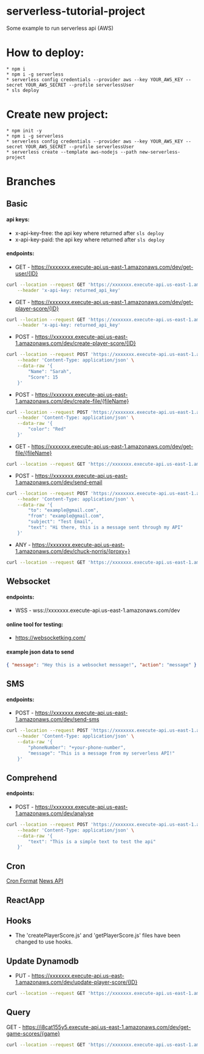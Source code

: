 # serverless-tutorial-project

Some example to run serverless api (AWS)

# How to deploy:

    * npm i
    * npm i -g serverless
    * serverless config credentials --provider aws --key YOUR_AWS_KEY --secret YOUR_AWS_SECRET --profile serverlessUser
    * sls deploy

# Create new project:

    * npm init -y
    * npm i -g serverless
    * serverless config credentials --provider aws --key YOUR_AWS_KEY --secret YOUR_AWS_SECRET --profile serverlessUser
    * serverless create --template aws-nodejs --path new-serverless-project

# Branches

## Basic

#### api keys:

- x-api-key-free: the api key where returned after `sls deploy`
- x-api-key-paid: the api key where returned after `sls deploy`

#### endpoints:

- GET - https://xxxxxxx.execute-api.us-east-1.amazonaws.com/dev/get-user/{ID}

```bash
curl --location --request GET 'https://xxxxxxx.execute-api.us-east-1.amazonaws.com/dev/get-user/1234' \
    --header 'x-api-key: returned_api_key'
```

- GET - https://xxxxxxx.execute-api.us-east-1.amazonaws.com/dev/get-player-score/{ID}

```bash
curl --location --request GET 'https://xxxxxxx.execute-api.us-east-1.amazonaws.com/dev/get-user/1234' \
    --header 'x-api-key: returned_api_key'
```

- POST - https://xxxxxxx.execute-api.us-east-1.amazonaws.com/dev/create-player-score/{ID}

```bash
curl --location --request POST 'https://xxxxxxx.execute-api.us-east-1.amazonaws.com/dev/create-player-score/4521545' \
    --header 'Content-Type: application/json' \
    --data-raw '{
        "Name": "Sarah",
        "Score": 15
    }'
```

- POST - https://xxxxxxx.execute-api.us-east-1.amazonaws.com/dev/create-file/{fileName}

```bash
curl --location --request POST 'https://xxxxxxx.execute-api.us-east-1.amazonaws.com/dev/create-file/car2.json' \
    --header 'Content-Type: application/json' \
    --data-raw '{
        "color": "Red"
    }'
```

- GET - https://xxxxxxx.execute-api.us-east-1.amazonaws.com/dev/get-file/{fileName}

```bash
curl --location --request GET 'https://xxxxxxx.execute-api.us-east-1.amazonaws.com/dev/get-file/car2.json'
```

- POST - https://xxxxxxx.execute-api.us-east-1.amazonaws.com/dev/send-email

```bash
curl --location --request POST 'https://xxxxxxx.execute-api.us-east-1.amazonaws.com/dev/send-email' \
    --header 'Content-Type: application/json' \
    --data-raw '{
        "to": "example@gmail.com",
        "from": "example@gmail.com",
        "subject": "Test Email",
        "text": "Hi there, this is a message sent through my API"
    }'
```

- ANY - https://xxxxxxx.execute-api.us-east-1.amazonaws.com/dev/chuck-norris/{proxy+}

```bash
curl --location --request GET 'https://xxxxxxx.execute-api.us-east-1.amazonaws.com/dev/chuck-norris/ANY'
```

## Websocket

#### endpoints:

- WSS - wss://xxxxxxx.execute-api.us-east-1.amazonaws.com/dev

#### online tool for testing:

- https://websocketking.com/

#### example json data to send

```json
{ "message": "Hey this is a websocket message!", "action": "message" }
```

## SMS

#### endpoints:

- POST - https://xxxxxxx.execute-api.us-east-1.amazonaws.com/dev/send-sms

```bash
curl --location --request POST 'https://xxxxxxx.execute-api.us-east-1.amazonaws.com/dev/send-sms' \
    --header 'Content-Type: application/json' \
    --data-raw '{
        "phoneNumber": "+your-phone-number",
        "message": "This is a message from my serverless API!"
    }'
```

## Comprehend

#### endpoints:

- POST - https://xxxxxxx.execute-api.us-east-1.amazonaws.com/dev/analyse

```bash
curl --location --request POST 'https://xxxxxxx.execute-api.us-east-1.amazonaws.com/dev/analyse' \
    --header 'Content-Type: application/json' \
    --data-raw '{
        "text": "This is a simple text to test the api"
    }'
```

## Cron

[Cron Format](https://docs.aws.amazon.com/eventbridge/latest/userguide/eb-cron-expressions.html)
[News API](https://newsapi.org/)

## ReactApp

## Hooks

- The 'createPlayerScore.js' and 'getPlayerScore.js' files have been changed to use hooks.

## Update Dynamodb

- PUT - https://xxxxxxx.execute-api.us-east-1.amazonaws.com/dev/update-player-score/{ID}
```bash
curl --location --request GET 'https://xxxxxxx.execute-api.us-east-1.amazonaws.com/dev/get-player-score/1234'
```

## Query

GET - https://i8cat155y5.execute-api.us-east-1.amazonaws.com/dev/get-game-scores/{game}
```bash
curl --location --request GET 'https://xxxxxxx.execute-api.us-east-1.amazonaws.com/dev/get-game-scores/gamename'
```